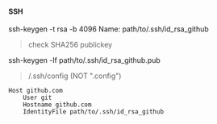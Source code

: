 #### SSH
ssh-keygen -t rsa -b 4096
Name: path/to/.ssh/id_rsa_github

> check SHA256 publickey

ssh-keygen -lf path/to/.ssh/id_rsa_github.pub

> /.ssh/config (NOT ".config")

    Host github.com
        User git
        Hostname github.com
        IdentityFile path/to/.ssh/id_rsa_github
